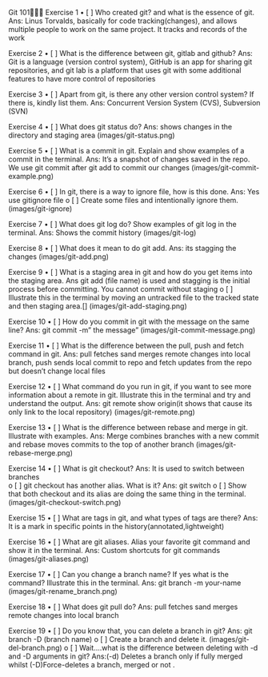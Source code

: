 Git 101🧑🏻‍🚀
 Exercise 1
 • [ ] Who created git? and what is the essence of git.
 Ans: Linus Torvalds, basically for code tracking(changes), and allows multiple people to work on the same project. It tracks and records of the work

 Exercise 2
 • [ ] What is the difference between git, gitlab and github?
 Ans: Git is a language (version control system), GitHub is an app for sharing git repositories, and git lab is a platform that uses git with some additional features to have more control of repositories

 Exercise 3
 • [ ] Apart from git, is there any other version control system? If there is, kindly list them.
 Ans: Concurrent Version System (CVS), Subversion (SVN)
 
 Exercise 4
 • [ ] What does git status do?
 Ans: shows changes in the directory and staging area
 (images/git-status.png)
 
 Exercise 5
 • [ ] What is a commit in git. Explain and show examples of a commit in the terminal.
 Ans: It’s a snapshot of changes saved in the repo. We use git commit after git add to commit our changes
 (images/git-commit-example.png)

 Exercise 6
 • [ ] In git, there is a way to ignore file, how is this done.
 Ans: Yes use gitignore file
 o [ ] Create some files and intentionally ignore them.
(images/git-ignore)

 Exercise 7
 • [ ] What does git log do? Show examples of git log in the terminal.
 Ans: Shows the commit history
 (images/git-log)

 Exercise 8
 • [ ] What does it mean to do git add.
 Ans: its stagging the changes
 (images/git-add.png)

 Exercise 9
 • [ ] What is a staging area in git and how do you get items into the staging area.
 Ans git add (file name) is used and stagging is the initial process before committing. You cannot commit without staging
 o [ ] Illustrate this in the terminal by moving an untracked file to the tracked state and then staging area.[]
(images/git-add-staging.png)

 Exercise 10
 • [ ] How do you commit in git with the message on the same line?
 Ans: git commit -m” the message”
 (images/git-commit-message.png)

 Exercise 11
 • [ ] What is the difference between the pull, push and fetch command in git.
 Ans: pull fetches sand merges remote changes into local branch, push sends local commit to repo and fetch updates from the repo but doesn’t change local files

 Exercise 12
 • [ ] What command do you run in git, if you want to see more information about a remote in git. Illustrate this in the terminal and try and understand the output.
 Ans: git remote show origin(it shows that cause its only link to the local repository)
 (images/git-remote.png)

 Exercise 13
 • [ ] What is the difference between rebase and merge in git. Illustrate with examples.
 Ans: Merge combines branches with a new commit and rebase moves commits to the top of another branch
 (images/git-rebase-merge.png)

 Exercise 14
 • [ ] What is git checkout?
 Ans: It is used to switch between branches  
 o [ ] git checkout has another alias. What is it?
 Ans: git switch
 o [ ] Show that both checkout and its alias are doing the same thing in the terminal.
 (images/git-checkout-switch.png)
 
 Exercise 15
 • [ ] What are tags in git, and what types of tags are there?
 Ans: It is a mark in specific points in the history(annotated,lightweight)

 Exercise 16
 • [ ] What are git aliases. Alias your favorite git command and show it in the terminal.
 Ans: Custom shortcuts for git commands
(images/git-aliases.png)

 Exercise 17
 • [ ] Can you change a branch name? If yes what is the command? Illustrate this in the terminal.
 Ans: git branch -m your-name
 (images/git-rename_branch.png)

 Exercise 18
 • [ ] What does git pull do?
 Ans: pull fetches sand merges remote changes into local branch
 
 Exercise 19
 • [ ] Do you know that, you can delete a branch in git?
 Ans: git branch -D (branch name)
 o [ ] Create a branch and delete it.
 (images/git-del-branch.png)
 o [ ] Wait....what is the difference between deleting with -d and -D arguments in git?
 Ans:(-d) Deletes a branch only if fully merged whilst (-D)Force-deletes a branch, merged or not .